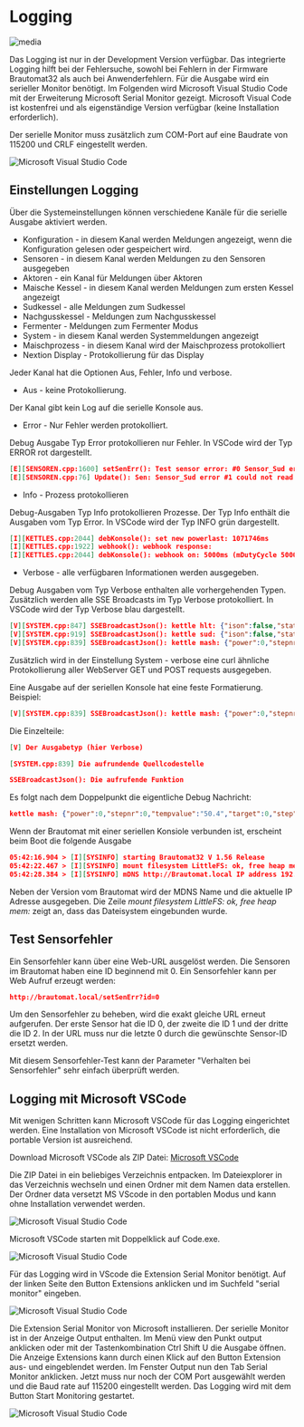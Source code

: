 # Logging

![media](/docs/img/logging.jpg)

Das Logging ist nur in der Development Version verfügbar. Das integrierte Logging hilft bei der Fehlersuche, sowohl bei Fehlern in der Firmware Brautomat32 als auch bei Anwenderfehlern. Für die Ausgabe wird ein serieller Monitor benötigt. Im Folgenden wird Microsoft Visual Studio Code mit der Erweiterung Microsoft Serial Monitor gezeigt. Microsoft Visual Code ist kostenfrei und als eigenständige Version verfügbar (keine Installation erforderlich).

Der serielle Monitor muss zusätzlich zum COM-Port auf eine Baudrate von 115200 und CRLF eingestellt werden.

![Microsoft Visual Studio Code](/docs/img/vscode.jpg)

## Einstellungen Logging

Über die Systemeinstellungen können verschiedene Kanäle für die serielle Ausgabe aktiviert werden.

* Konfiguration - in diesem Kanal werden Meldungen angezeigt, wenn die Konfiguration gelesen oder gespeichert wird.
* Sensoren - in diesem Kanal werden Meldungen zu den Sensoren ausgegeben
* Aktoren - ein Kanal für Meldungen über Aktoren
* Maische Kessel - in diesem Kanal werden Meldungen zum ersten Kessel angezeigt
* Sudkessel - alle Meldungen zum Sudkessel
* Nachgusskessel - Meldungen zum Nachgusskessel
* Fermenter - Meldungen zum Fermenter Modus
* System - in diesem Kanal werden Systemmeldungen angezeigt
* Maischprozess - in diesem Kanal wird der Maischprozess protokolliert
* Nextion Display - Protokollierung für das Display

Jeder Kanal hat die Optionen Aus, Fehler, Info und verbose.

* Aus - keine Protokollierung.

Der Kanal gibt kein Log auf die serielle Konsole aus.

* Error - Nur Fehler werden protokolliert.

Debug Ausgabe Typ Error protokollieren nur Fehler. In VSCode wird der Typ ERROR rot dargestellt.

```json
[E][SENSOREN.cpp:1600] setSenErr(): Test sensor error: #0 Sensor_Sud error state: 1
[E][SENSOREN.cpp:76] Update(): Sen: Sensor_Sud error #1 could not read temperature data
```

* Info - Prozess protokollieren

Debug-Ausgaben Typ Info protokollieren Prozesse. Der Typ Info enthält die Ausgaben vom Typ Error. In VSCode wird der Typ INFO grün dargestellt.

```json
[I][KETTLES.cpp:2044] debKonsole(): set new powerlast: 1071746ms
[I][KETTLES.cpp:1922] webhook(): webhook response: 
[I][KETTLES.cpp:2044] debKonsole(): webhook on: 5000ms (mDutyCycle 5000 * Power 100 / 100)
```

* Verbose - alle verfügbaren Informationen werden ausgegeben.

Debug Ausgaben vom Typ Verbose enthalten alle vorhergehenden Typen. Zusätzlich werden alle SSE Broadcasts im Typ Verbose protokolliert. In VSCode wird der Typ Verbose blau dargestellt.

```json
[V][SYSTEM.cpp:847] SSEBroadcastJson(): kettle hlt: {"ison":false,"state":false,"power":0,"enabled":3,"setp":0,"temp":"32.4"}
[V][SYSTEM.cpp:919] SSEBroadcastJson(): kettle sud: {"ison":false,"state":false,"power":0,"enabled":3,"setp":0,"temp":"32.4"}
[V][SYSTEM.cpp:839] SSEBroadcastJson(): kettle mash: {"power":0,"stepnr":0,"tempvalue":"50.4","target":0,"step":6,"timer":3}
```

Zusätzlich wird in der Einstellung System - verbose eine curl ähnliche Protokollierung aller WebServer GET und POST requests ausgegeben.

Eine Ausgabe auf der seriellen Konsole hat eine feste Formatierung. Beispiel:

```json
[V][SYSTEM.cpp:839] SSEBroadcastJson(): kettle mash: {"power":0,"stepnr":0,"tempvalue":"50.4","target":0,"step":6,"timer":3}
```

Die Einzelteile:

```json
[V] Der Ausgabetyp (hier Verbose)
```

```json
[SYSTEM.cpp:839] Die aufrundende Quellcodestelle
```

```json
SSEBroadcastJson(): Die aufrufende Funktion
```

Es folgt nach dem Doppelpunkt die eigentliche Debug Nachricht:

```json
kettle mash: {"power":0,"stepnr":0,"tempvalue":"50.4","target":0,"step":6,"timer":3}
```

Wenn der Brautomat mit einer seriellen Konsiole verbunden ist, erscheint beim Boot die folgende Ausgabe

```json
05:42:16.904 > [I][SYSINFO] starting Brautomat32 V 1.56 Release
05:42:22.467 > [I][SYSINFO] mount filesystem LittleFS: ok, free heap mem: 192924
05:42:28.384 > [I][SYSINFO] mDNS http://Brautomat.local IP address 192.168.100.112 time: 05:42:27 RSSI: -83
```

Neben der Version vom Brautomat wird der MDNS Name und die aktuelle IP Adresse ausgegeben. Die Zeile _mount filesystem LittleFS: ok, free heap mem:_ zeigt an, dass das Dateisystem eingebunden wurde.

## Test Sensorfehler

Ein Sensorfehler kann über eine Web-URL ausgelöst werden. Die Sensoren im Brautomat haben eine ID beginnend mit 0. Ein Sensorfehler kann per Web Aufruf erzeugt werden:

```json
http://brautomat.local/setSenErr?id=0
```

Um den Sensorfehler zu beheben, wird die exakt gleiche URL erneut aufgerufen. Der erste Sensor hat die ID 0, der zweite die ID 1 und der dritte die ID 2. In der URL muss nur die letzte 0 durch die gewünschte Sensor-ID ersetzt werden.

Mit diesem Sensorfehler-Test kann der Parameter "Verhalten bei Sensorfehler" sehr einfach überprüft werden.

## Logging mit Microsoft VSCode

Mit wenigen Schritten kann Microsoft VSCode für das Logging eingerichtet werden. Eine Installation von Microsoft VSCode ist nicht erforderlich, die portable Version ist ausreichend.

Download Microsoft VSCode als ZIP Datei: [Microsoft VSCode](https://code.visualstudio.com/docs/?dv=winzip)

Die ZIP Datei in ein beliebiges Verzeichnis entpacken. Im Dateiexplorer in das Verzeichnis wechseln und einen Ordner mit dem Namen data erstellen. Der Ordner data versetzt MS VScode in den portablen Modus und kann ohne Installation verwendet werden.

![Microsoft Visual Studio Code](/docs/img/vscode_4.jpg)

Microsoft VSCode starten mit Doppelklick auf Code.exe.

![Microsoft Visual Studio Code](/docs/img/vscode_1.jpg)

Für das Logging wird in VScode die Extension Serial Monitor benötigt. Auf der linken Seite den Button Extensions anklicken und im Suchfeld "serial monitor" eingeben.

![Microsoft Visual Studio Code](/docs/img/vscode_2.jpg)

Die Extension Serial Monitor von Microsoft installieren. Der serielle Monitor ist in der Anzeige Output enthalten. Im Menü view den Punkt output anklicken oder mit der Tastenkombination Ctrl Shift U die Ausgabe öffnen. Die Anzeige Extensions kann durch einen Klick auf den Button Extension aus- und eingeblendet werden. Im Fenster Output nun den Tab Serial Monitor anklicken. Jetzt muss nur noch der COM Port ausgewählt werden und die Baud rate auf 115200 eingestellt werden. Das Logging wird mit dem Button Start Monitoring gestartet.

![Microsoft Visual Studio Code](/docs/img/vscode_3.jpg)
